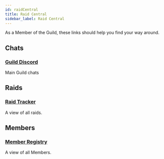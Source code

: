 ```yaml
---
id: raidCentral
title: Raid Central
sidebar_label: Raid Central
---
```


As a Member of the Guild, these links should help you find your way around.

## Chats

### [Guild Discord](https://discord.gg/PvWe9JD)

Main Guild chats

## Raids

### [Raid Tracker](https://airtable.com/shroSz4GxtXmlzkrv)

A view of all raids.

## Members

### [Member Registry](https://airtable.com/shrjB8tzceNGRXg9B)

A view of all Members.
